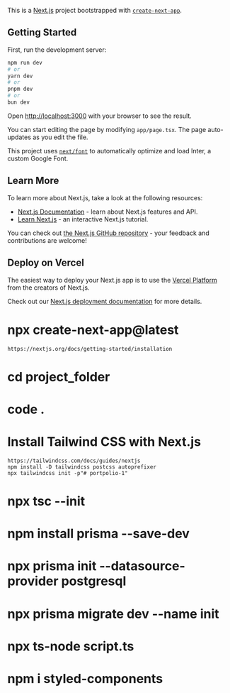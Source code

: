 This is a [Next.js](https://nextjs.org/) project bootstrapped with [`create-next-app`](https://github.com/vercel/next.js/tree/canary/packages/create-next-app).

## Getting Started

First, run the development server:

```bash
npm run dev
# or
yarn dev
# or
pnpm dev
# or
bun dev
```

Open [http://localhost:3000](http://localhost:3000) with your browser to see the result.

You can start editing the page by modifying `app/page.tsx`. The page auto-updates as you edit the file.

This project uses [`next/font`](https://nextjs.org/docs/basic-features/font-optimization) to automatically optimize and load Inter, a custom Google Font.

## Learn More

To learn more about Next.js, take a look at the following resources:

- [Next.js Documentation](https://nextjs.org/docs) - learn about Next.js features and API.
- [Learn Next.js](https://nextjs.org/learn) - an interactive Next.js tutorial.

You can check out [the Next.js GitHub repository](https://github.com/vercel/next.js/) - your feedback and contributions are welcome!

## Deploy on Vercel

The easiest way to deploy your Next.js app is to use the [Vercel Platform](https://vercel.com/new?utm_medium=default-template&filter=next.js&utm_source=create-next-app&utm_campaign=create-next-app-readme) from the creators of Next.js.

Check out our [Next.js deployment documentation](https://nextjs.org/docs/deployment) for more details.





# npx create-next-app@latest
    https://nextjs.org/docs/getting-started/installation

# cd project_folder

# code .


# Install Tailwind CSS with Next.js
    https://tailwindcss.com/docs/guides/nextjs
    npm install -D tailwindcss postcss autoprefixer
    npx tailwindcss init -p"# portpolio-1" 


# npx tsc --init
# npm install prisma --save-dev
# npx prisma init --datasource-provider postgresql
# npx prisma migrate dev --name init
# npx ts-node script.ts
# npm i styled-components
# 
# 
# 
# 
# 

